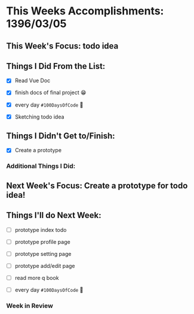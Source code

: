 # This Weeks Accomplishments: 1396/03/05

## This Week's Focus: todo idea

## Things I Did From the List: 

- [x] Read Vue Doc 
- [x] finish docs of final project 😁
- [x] every day `#100DaysOfCode` 💪
- [x] Sketching todo idea



## Things I Didn't Get to/Finish:
- [x] Create a prototype
### Additional Things I Did:

## Next Week's Focus: Create a prototype for todo idea!

## Things I'll do Next Week:
- [ ] prototype index todo
- [ ] prototype profile page
- [ ] prototype setting page
- [ ] prototype add/edit page
- [ ] read more q book
- [ ] every day `#100DaysOfCode` 💪



 
### Week in Review
